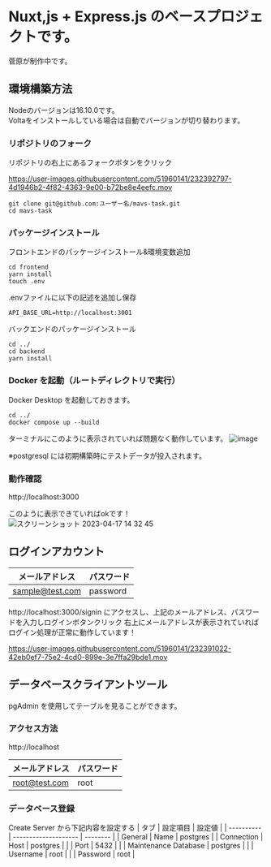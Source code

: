 # Nuxt,js + Express.js のベースプロジェクトです。

菅原が制作中です。

## 環境構築方法

Nodeのバージョンは16.10.0です。  
Voltaをインストールしている場合は自動でバージョンが切り替わります。

### リポジトリのフォーク

リポジトリの右上にあるフォークボタンをクリック

https://user-images.githubusercontent.com/51960141/232392797-4d1946b2-4f82-4363-9e00-b72be8e4eefc.mov


```
git clone git@github.com:ユーザー名/mavs-task.git
cd mavs-task
```

### パッケージインストール

フロントエンドのパッケージインストール&環境変数追加
```
cd frontend
yarn install
touch .env
```

.envファイルに以下の記述を追加し保存
```
API_BASE_URL=http://localhost:3001
```


バックエンドのパッケージインストール
```
cd ../
cd backend
yarn install
```

### Docker を起動（ルートディレクトリで実行）
Docker Desktop を起動しておきます。
```
cd ../
docker compose up --build
```

ターミナルにこのように表示されていれば問題なく動作しています。
![image](https://user-images.githubusercontent.com/51960141/232393291-f191f501-128b-4b95-8508-d3c2d39f3ea1.png)



※postgresql には初期構築時にテストデータが投入されます。

### 動作確認

http://localhost:3000

このように表示できていればokです！
![スクリーンショット 2023-04-17 14 32 45](https://user-images.githubusercontent.com/51960141/232390173-19e2dc28-d662-4abb-af3c-88917bdda4f1.png)

## ログインアカウント

| メールアドレス  | パスワード |
| --------------- | ---------- |
| sample@test.com | password   |

http://localhost:3000/signin にアクセスし、上記のメールアドレス、パスワードを入力しログインボタンクリック
右上にメールアドレスが表示されていればログイン処理が正常に動作しています！


https://user-images.githubusercontent.com/51960141/232391022-42eb0ef7-75e2-4cd0-899e-3e7ffa29bde1.mov



## データベースクライアントツール

pgAdmin を使用してテーブルを見ることができます。

### アクセス方法

http://localhost

| メールアドレス | パスワード |
| -------------- | ---------- |
| root@test.com  | root       |

### データベース登録

Create Server から下記内容を設定する
| タブ | 設定項目 | 設定値 |
| ---------- | -------------------- | -------- |
| General | Name | postgres |
| Connection | Host | postgres |
| | Port | 5432 |
| | Maintenance Database | postgres |
| | Username | root |
| | Password | root |
